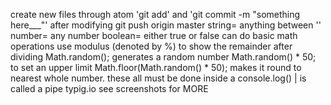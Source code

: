 create new files through atom
'git add' and 'git commit -m "something here___"' after modifying
git push origin master
string= anything between ''
number= any number
boolean= either true or false
can do basic math operations
use modulus (denoted by %) to show the remainder after dividing
Math.random(); generates a random number
Math.random() * 50; to set an upper limit
Math.floor(Math.random() * 50); makes it round to nearest whole number. these all must be done inside a console.log()
| is called a pipe
typig.io
see screenshots for MORE
